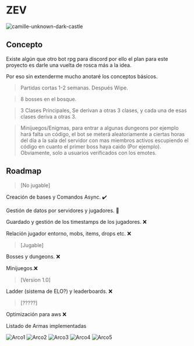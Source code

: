 # ZEV


![camille-unknown-dark-castle](https://user-images.githubusercontent.com/55221433/148776357-c32475fd-0565-415c-a10a-9523388ca056.gif)


## **Concepto**

Existe algún que otro bot rpg para discord por ello el plan para este proyecto es darle una vuelta de rosca más a la idea.

Por eso sin extenderme mucho anotaré los conceptos básicos.

>Partidas cortas 1-2 semanas. Después Wipe.

>8 bosses en el bosque.

>3 Clases Principales, Se derivan a otras 3 clases, y cada una de esas clases deriva a otras 3.

>Minijuegos/Enigmas, para entrar a algunas dungeons por ejemplo hará falta un código, el bot se meterá aleatoriamente a ciertas 
horas del día a la sala del servidor con mas miembros activos escupiendo el código en cuanto el primer boss haya caido (Por 
ejemplo). Obviamente, solo a usuarios verificados con los emotes.

## **Roadmap**

>[No jugable]

Creación de bases y Comandos Async. ✔️

Gestión de datos por servidores y jugadores. 🚧

Guardado y gestión de los timestamps de los jugadores. ❌

Relación jugador entorno, mobs, items, drops etc. ❌

>[Jugable]

Bosses y dungeons. ❌

Minijuegos.❌

>[Version 1.0]

Ladder (sistema de ELO?) y leaderboards. ❌


>[?????]


Optimización para aws ❌

Listado de Armas implementadas


![Arco1](https://user-images.githubusercontent.com/55221433/148049227-6388e6c9-8851-4308-9906-2cf42a1c1fe6.png)
![Arco2](https://user-images.githubusercontent.com/55221433/148049228-88d14f10-2434-4244-97d2-6111b341775d.png)
![Arco3](https://user-images.githubusercontent.com/55221433/148049229-bb819e7c-d950-4179-8713-fb85dfe7eb44.png)
![Arco4](https://user-images.githubusercontent.com/55221433/148049231-e65271a0-61a9-4da6-b485-aae23fb7215d.png)
![Arco5](https://user-images.githubusercontent.com/55221433/148049233-6000211f-17fc-4193-872b-c262209a7272.png)
